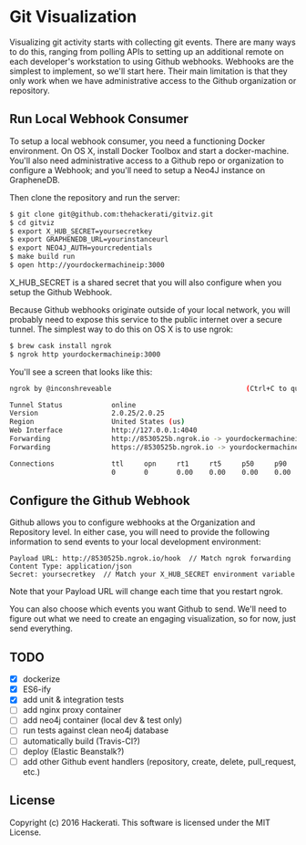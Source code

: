 # Git Visualization

Visualizing git activity starts with collecting git events. There are many ways to do this, ranging from polling APIs to setting up an additional remote on each developer's workstation to using Github webhooks. Webhooks are the simplest to implement, so we'll start here. Their main limitation is that they only work when we have administrative access to the Github organization or repository.

## Run Local Webhook Consumer

To setup a local webhook consumer, you need a functioning Docker environment. On OS X, install Docker Toolbox and start a docker-machine. You'll also need administrative access to a Github repo or organization to configure a Webhook; and you'll need to setup a Neo4J instance on GrapheneDB.

Then clone the repository and run the server:

```bash
$ git clone git@github.com:thehackerati/gitviz.git
$ cd gitviz
$ export X_HUB_SECRET=yoursecretkey
$ export GRAPHENEDB_URL=yourinstanceurl
$ export NEO4J_AUTH=yourcredentials
$ make build run
$ open http://yourdockermachineip:3000
```

X_HUB_SECRET is a shared secret that you will also configure when you setup the Github Webhook.

Because Github webhooks originate outside of your local network, you will probably need to expose this service to the public internet over a secure tunnel. The simplest way to do this on OS X is to use ngrok:

```bash
$ brew cask install ngrok
$ ngrok http yourdockermachineip:3000
```

You'll see a screen that looks like this:

```bash
ngrok by @inconshreveable                                 (Ctrl+C to quit)

Tunnel Status            online
Version                  2.0.25/2.0.25
Region                   United States (us)
Web Interface            http://127.0.0.1:4040
Forwarding               http://8530525b.ngrok.io -> yourdockermachineip:3000
Forwarding               https://8530525b.ngrok.io -> yourdockermachineip:3000

Connections              ttl     opn     rt1     rt5     p50     p90
                         0       0       0.00    0.00    0.00    0.00
```

## Configure the Github Webhook

Github allows you to configure webhooks at the Organization and Repository level. In either case, you will need to provide the following information to send events to your local development environment:

```
Payload URL: http://8530525b.ngrok.io/hook  // Match ngrok forwarding
Content Type: application/json
Secret: yoursecretkey  // Match your X_HUB_SECRET environment variable
```

Note that your Payload URL will change each time that you restart ngrok.

You can also choose which events you want Github to send. We'll need to figure out what we need to create an engaging visualization, so for now, just send everything.

## TODO
- [x] dockerize
- [x] ES6-ify
- [x] add unit & integration tests
- [ ] add nginx proxy container
- [ ] add neo4j container (local dev & test only)
- [ ] run tests against clean neo4j database
- [ ] automatically build (Travis-CI?)
- [ ] deploy (Elastic Beanstalk?)
- [ ] add other Github event handlers (repository, create, delete, pull_request, etc.)

## License
Copyright (c) 2016 Hackerati. This software is licensed under the MIT License.
